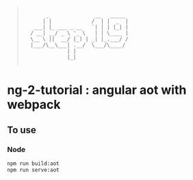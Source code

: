 > ```
>
>        _               __   _____ 
>       | |             /  | |  _  |
>    ___| |_ ___ _ __   `| | | |_| |
>   / __| __/ _ \ '_ \   | | \____ |
>   \__ \ ||  __/ |_) | _| |_.___/ /
>   |___/\__\___| .__/  \___/\____/ 
>               | |                 
>               |_| 
>            
>
> ```

# ng-2-tutorial : angular aot with  webpack
## To use

### Node

```sh
npm run build:aot
npm run serve:aot
``` 
